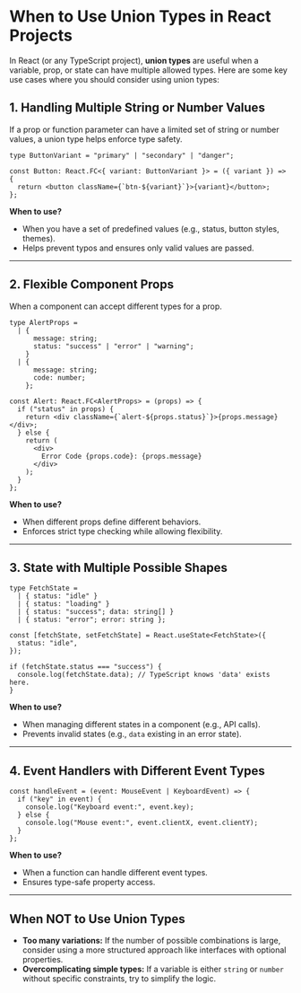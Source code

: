 # When to Use Union Types in React Projects

In React (or any TypeScript project), **union types** are useful when a variable, prop, or state can have multiple allowed types. Here are some key use cases where you should consider using union types:

## 1. Handling Multiple String or Number Values

If a prop or function parameter can have a limited set of string or number values, a union type helps enforce type safety.

```tsx
type ButtonVariant = "primary" | "secondary" | "danger";

const Button: React.FC<{ variant: ButtonVariant }> = ({ variant }) => {
  return <button className={`btn-${variant}`}>{variant}</button>;
};
```

**When to use?**

- When you have a set of predefined values (e.g., status, button styles, themes).
- Helps prevent typos and ensures only valid values are passed.

---

## 2. Flexible Component Props

When a component can accept different types for a prop.

```tsx
type AlertProps =
  | {
      message: string;
      status: "success" | "error" | "warning";
    }
  | {
      message: string;
      code: number;
    };

const Alert: React.FC<AlertProps> = (props) => {
  if ("status" in props) {
    return <div className={`alert-${props.status}`}>{props.message}</div>;
  } else {
    return (
      <div>
        Error Code {props.code}: {props.message}
      </div>
    );
  }
};
```

**When to use?**

- When different props define different behaviors.
- Enforces strict type checking while allowing flexibility.

---

## 3. State with Multiple Possible Shapes

```tsx
type FetchState =
  | { status: "idle" }
  | { status: "loading" }
  | { status: "success"; data: string[] }
  | { status: "error"; error: string };

const [fetchState, setFetchState] = React.useState<FetchState>({
  status: "idle",
});

if (fetchState.status === "success") {
  console.log(fetchState.data); // TypeScript knows 'data' exists here.
}
```

**When to use?**

- When managing different states in a component (e.g., API calls).
- Prevents invalid states (e.g., `data` existing in an error state).

---

## 4. Event Handlers with Different Event Types

```tsx
const handleEvent = (event: MouseEvent | KeyboardEvent) => {
  if ("key" in event) {
    console.log("Keyboard event:", event.key);
  } else {
    console.log("Mouse event:", event.clientX, event.clientY);
  }
};
```

**When to use?**

- When a function can handle different event types.
- Ensures type-safe property access.

---

## When NOT to Use Union Types

- **Too many variations:** If the number of possible combinations is large, consider using a more structured approach like interfaces with optional properties.
- **Overcomplicating simple types:** If a variable is either `string` or `number` without specific constraints, try to simplify the logic.
